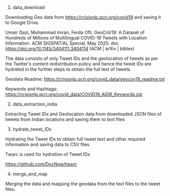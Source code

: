 1) data_download 

Downloading Geo data from https://crisisnlp.qcri.org/covid19 and saving it to Google Drive.

Umair Qazi, Muhammad Imran, Ferda Ofli. GeoCoV19: A Dataset of Hundreds of Millions of Multilingual COVID-19 Tweets with Location Information. ACM SIGSPATIAL Special, May 2020. doi: https://doi.org/10.1145/3404111.3404114 (ACM | arXiv | bibtex)

The data consists of only Tweet IDs and the geolocation of tweets as per the Twitter's content redistribution policy and hence the tweet IDs are hydrated in the further steps to obtain the full text of tweets.

Geodata Readme: https://crisisnlp.qcri.org/covid_data/geocov19_readme.txt

Keywords and Hashtags: https://crisisnlp.qcri.org/covid_data/COVID19_AIDR_Keywords.zip

2) data_extraction_india

Extracting Tweet IDs and Geolocation data from downloaded JSON files of tweets from Indian locations and saving them to text files

3) hydrate_tweet_IDs

Hydrating the Tweet IDs to obtain full tweet text and other required information and saving data to CSV files

Twarc is used for hydration of Tweet IDs

https://github.com/DocNow/twarc

4) merge_and_map

Merging the data and mapping the geodata from the text files to the tweet files.
